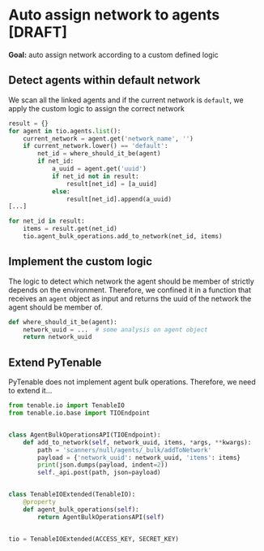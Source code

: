 # Auto assign network to agents [DRAFT]

**Goal:** auto assign network according to a custom defined logic

## Detect agents within default network

We scan all the linked agents and if the current network is `default`, we apply the custom logic to assign the correct network

~~~python
result = {}
for agent in tio.agents.list():
    current_network = agent.get('network_name', '')
    if current_network.lower() == 'default':
        net_id = where_should_it_be(agent)
        if net_id:
            a_uuid = agent.get('uuid')
            if net_id not in result:
                result[net_id] = [a_uuid]
            else:
                result[net_id].append(a_uuid)
[...]

for net_id in result:
    items = result.get(net_id)
    tio.agent_bulk_operations.add_to_network(net_id, items)
~~~

## Implement the custom logic

The logic to detect which network the agent should be member of strictly depends on the environment.
Therefore, we confined it in a function that receives an `agent` object as input and returns the uuid of the network the agent should be member of.

~~~python
def where_should_it_be(agent):
    network_uuid = ...  # some analysis on agent object
    return network_uuid
~~~

## Extend PyTenable

PyTenable does not implement agent bulk operations. Therefore, we need to extend it...

~~~python
from tenable.io import TenableIO
from tenable.io.base import TIOEndpoint


class AgentBulkOperationsAPI(TIOEndpoint):
    def add_to_network(self, network_uuid, items, *args, **kwargs):
        path = 'scanners/null/agents/_bulk/addToNetwork'
        payload = {'network_uuid': network_uuid, 'items': items}
        print(json.dumps(payload, indent=2))
        self._api.post(path, json=payload)


class TenableIOExtended(TenableIO):
    @property
    def agent_bulk_operations(self):
        return AgentBulkOperationsAPI(self)


tio = TenableIOExtended(ACCESS_KEY, SECRET_KEY)
~~~
